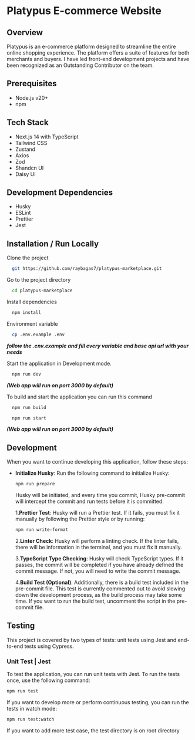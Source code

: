 # Platypus E-commerce Website

## Overview

Platypus is an e-commerce platform designed to streamline the entire online shopping experience. The platform offers a suite of features for both merchants and buyers. I have led front-end development projects and have been recognized as an Outstanding Contributor on the team.

## Prerequisites

- Node.js v20+
- npm

## Tech Stack

- Next.js 14 with TypeScript
- Tailwind CSS
- Zustand
- Axios
- Zod
- Shandcn UI
- Daisy UI

## Development Dependencies

- Husky
- ESLint
- Prettier
- Jest

## Installation / Run Locally

Clone the project

```bash
  git https://github.com/raybagas7/platypus-marketplace.git
```

Go to the project directory

```bash
  cd platypus-marketplace
```

Install dependencies

```bash
  npm install
```

Environment variable

```bash
  cp .env.example .env
```

**_follow the .env.example and fill every variable and base api url with your needs_**

Start the application in Development mode.

```bash
  npm run dev
```

**_(Web app will run on port 3000 by default)_**

To build and start the application you can run this command

```bash
  npm run build
```

```bash
  npm run start
```

**_(Web app will run on port 3000 by default)_**

## Development

When you want to continue developing this application, follow these steps:

- **Initialize Husky**: Run the following command to initialize Husky:

  ```bash
  npm run prepare
  ```

  Husky will be initiated, and every time you commit, Husky pre-commit will intercept the commit and run tests before it is committed.

  1.**Prettier Test**: Husky will run a Prettier test. If it fails, you must fix it manually by following the Prettier style or by running:

  ```bash
  npm run write-format
  ```

  2.**Linter Check**: Husky will perform a linting check. If the linter fails, there will be information in the terminal, and you must fix it manually.

  3.**TypeScript Type Checking**: Husky will check TypeScript types. If it passes, the commit will be completed if you have already defined the commit message. If not, you will need to write the commit message.

  4.**Build Test (Optional)**: Additionally, there is a build test included in the pre-commit file. This test is currently commented out to avoid slowing down the development process, as the build process may take some time. If you want to run the build test, uncomment the script in the pre-commit file.

## Testing

This project is covered by two types of tests: unit tests using Jest and end-to-end tests using Cypress.

### Unit Test | Jest

To test the application, you can run unit tests with Jest. To run the tests once, use the following command:

```bash
npm run test
```

If you want to develop more or perform continuous testing, you can run the tests in watch mode:

```bash
npm run test:watch
```

If you want to add more test case, the test directory is on root directory
